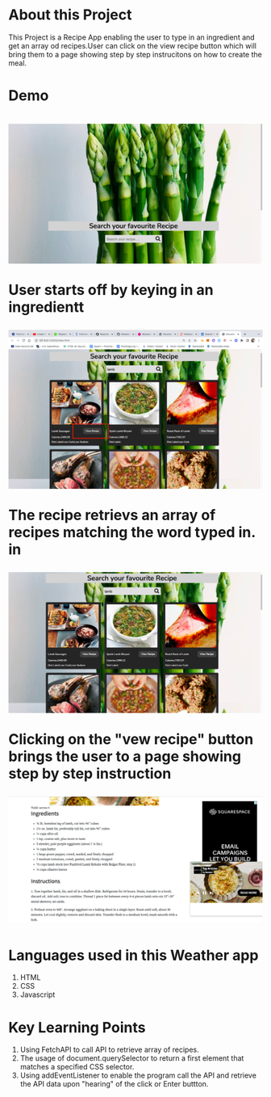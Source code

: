<h1> About this Project </h1>

<p>This Project is a Recipe App enabling the user to type in an ingredient and get an array od recipes.User can click on the view recipe button which will bring them to a page showing step by step instrucitons on how to create the meal.

<h1>Demo<h1>

![picture](/image/Screenshot1.png)

<p>User starts off by keying in an ingredientt</p>


![picture](/image/Screenshot3.png)

<p>The recipe retrievs an array of recipes matching the word typed in. in</p>

![picture](/image/screenshot4.png)


<p>Clicking on the "vew recipe" button brings the user to a page showing step by step instruction</p>

![picture](/image/screenshot2.png)


<h1> Languages used in this Weather app </h1>

1. HTML
2. CSS
3. Javascript

<h1> Key Learning Points </h1>

1. Using FetchAPI to call API to retrieve array of recipes.
2. The usage of document.querySelector to return a first element that matches a specified CSS selector. 
3. Using addEventListener to enable the program call the API and retrieve the API data upon "hearing" of the click or Enter buttton.


